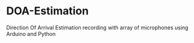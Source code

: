 # DOA-Estimation
Direction Of Arrival Estimation recording with array of microphones using Arduino and Python
